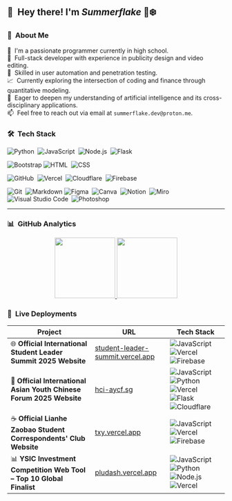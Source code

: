 <!-- ![Summerflake banner](https://.) -->

## 👋 &nbsp;Hey there! I'm *Summerflake* 🔆❄️


### 💼 &nbsp;About Me

🚀 &nbsp;I'm a passionate programmer currently in high school.  
🎨 &nbsp;Full-stack developer with experience in publicity design and video editing.  
🔐 &nbsp;Skilled in user automation and penetration testing.  
📈 &nbsp;Currently exploring the intersection of coding and finance through quantitative modeling.  
🤖 &nbsp;Eager to deepen my understanding of artificial intelligence and its cross-disciplinary applications.  
📫 &nbsp;Feel free to reach out via email at `summerflake.dev@proton.me`.

### 🛠 &nbsp;Tech Stack

![Python](https://img.shields.io/badge/-Python-05122A?style=flat&logo=python)&nbsp;
![JavaScript](https://img.shields.io/badge/-JavaScript-05122A?style=flat&logo=javascript)&nbsp;
![Node.js](https://img.shields.io/badge/-Node.js-05122A?style=flat&logo=node.js)&nbsp;
![Flask](https://img.shields.io/badge/-Flask-05122A?style=flat&logo=flask)&nbsp;<br>

![Bootstrap](https://img.shields.io/badge/-Bootstrap-05122A?style=flat&logo=bootstrap&logoColor=563D7C)
![HTML](https://img.shields.io/badge/-HTML-05122A?style=flat&logo=HTML5)&nbsp;
![CSS](https://img.shields.io/badge/-CSS-05122A?style=flat&logo=CSS3&logoColor=1572B6)&nbsp;<br>

![GitHub](https://img.shields.io/badge/-GitHub-05122A?style=flat&logo=github)&nbsp;
![Vercel](https://img.shields.io/badge/-Vercel-05122A?style=flat&logo=vercel)&nbsp;
![Cloudflare](https://img.shields.io/badge/-Cloudflare-05122A?style=flat&logo=cloudflare)&nbsp;
![Firebase](https://img.shields.io/badge/-Firebase-05122A?style=flat&logo=firebase)&nbsp;<br>

![Git](https://img.shields.io/badge/-Git-05122A?style=flat&logo=git)&nbsp;
![Markdown](https://img.shields.io/badge/-Markdown-05122A?style=flat&logo=markdown)
![Figma](https://img.shields.io/badge/-Figma-05122A?style=flat&logo=figma)&nbsp;
![Canva](https://img.shields.io/badge/-Canva-05122A?style=flat&logo=canva)&nbsp;
![Notion](https://img.shields.io/badge/-Notion-05122A?style=flat&logo=notion)&nbsp;
![Miro](https://img.shields.io/badge/-Miro-05122A?style=flat&logo=miro)&nbsp;
![Visual Studio Code](https://img.shields.io/badge/-Visual%20Studio%20Code-05122A?style=flat&logo=visual-studio-code&logoColor=007ACC)&nbsp;
![Photoshop](https://img.shields.io/badge/-Photoshop-05122A?style=flat&logo=adobe-photoshop)&nbsp;

---

### 📊 &nbsp;GitHub Analytics

<p align="center">
  <a href="https://github.com/Summerflake">
    <img height="140em" src="https://github-readme-stats-eight-theta.vercel.app/api?username=Summerflake&show_icons=true&theme=algolia&include_all_commits=true&count_private=true"/>
  </a>
  <a href="https://github.com/Summerflake">
    <img height="140em" src="https://github-readme-stats.vercel.app/api/top-langs/?username=Summerflake&layout=compact&langs_count=8&theme=algolia"/>
  </a>
</p>

### 🚀 &nbsp;Live Deployments

| Project | URL | Tech Stack |
| ------ | --- | ---------- |
| 🌐 **Official International Student Leader Summit 2025 Website** | [student-leader-summit.vercel.app](https://student-leader-summit.vercel.app/) | ![JavaScript](https://img.shields.io/badge/-JavaScript-05122A?style=flat&logo=javascript) ![Vercel](https://img.shields.io/badge/-Vercel-05122A?style=flat&logo=vercel) ![Firebase](https://img.shields.io/badge/-Firebase-05122A?style=flat&logo=firebase) |
| 📝 **Official International Asian Youth Chinese Forum 2025 Website** | [hci-aycf.sg](https://hci-aycf.sg/) | ![JavaScript](https://img.shields.io/badge/-JavaScript-05122A?style=flat&logo=javascript) ![Python](https://img.shields.io/badge/-Python-05122A?style=flat&logo=python) ![Vercel](https://img.shields.io/badge/-Vercel-05122A?style=flat&logo=vercel) ![Flask](https://img.shields.io/badge/-Flask-05122A?style=flat&logo=flask) ![Cloudflare](https://img.shields.io/badge/-Cloudflare-05122A?style=flat&logo=cloudflare) |
| ☕️ **Official Lianhe Zaobao Student Correspondents' Club Website** | [txy.vercel.app](https://txy.vercel.app/) | ![JavaScript](https://img.shields.io/badge/-JavaScript-05122A?style=flat&logo=javascript) ![Vercel](https://img.shields.io/badge/-Vercel-05122A?style=flat&logo=vercel) ![Firebase](https://img.shields.io/badge/-Firebase-05122A?style=flat&logo=firebase) |
| 📊 **YSIC Investment Competition Web Tool – Top 10 Global Finalist** | [pludash.vercel.app](https://pludash.vercel.app/) | ![JavaScript](https://img.shields.io/badge/-JavaScript-05122A?style=flat&logo=javascript) ![Python](https://img.shields.io/badge/-Python-05122A?style=flat&logo=python) ![Node.js](https://img.shields.io/badge/-Node.js-05122A?style=flat&logo=node.js) ![Vercel](https://img.shields.io/badge/-Vercel-05122A?style=flat&logo=vercel) |
